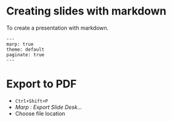 # Creating slides with markdown

To create a presentation with markdown.

```
---
marp: true
theme: default
paginate: true
---
```

# Export to PDF

- `Ctrl+Shift+P`
- *Marp : Export Slide Desk...*
-  Choose file location
